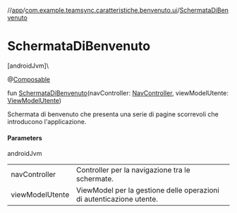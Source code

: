 //[app](../../index.md)/[com.example.teamsync.caratteristiche.benvenuto.ui](index.md)/[SchermataDiBenvenuto](-schermata-di-benvenuto.md)

# SchermataDiBenvenuto

[androidJvm]\

@[Composable](https://developer.android.com/reference/kotlin/androidx/compose/runtime/Composable.html)

fun [SchermataDiBenvenuto](-schermata-di-benvenuto.md)(navController: [NavController](https://developer.android.com/reference/kotlin/androidx/navigation/NavController.html), viewModelUtente: [ViewModelUtente](../com.example.teamsync.caratteristiche.autentificazione.data.viewModel/-view-model-utente/index.md))

Schermata di benvenuto che presenta una serie di pagine scorrevoli che introducono l'applicazione.

#### Parameters

androidJvm

| | |
|---|---|
| navController | Controller per la navigazione tra le schermate. |
| viewModelUtente | ViewModel per la gestione delle operazioni di autenticazione utente. |

